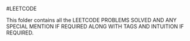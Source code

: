 #LEETCODE

This folder contains all the LEETCODE PROBLEMS SOLVED AND ANY SPECIAL MENTION IF REQUIRED ALONG WITH TAGS AND INTUITION IF REQUIRED.